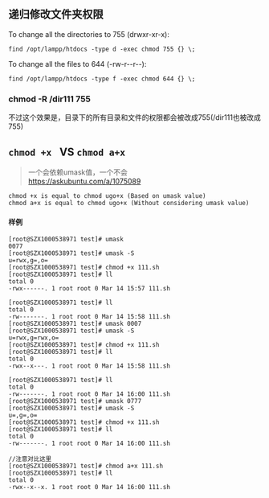 

## 递归修改文件夹权限

To change all the directories to 755 (drwxr-xr-x):
```
find /opt/lampp/htdocs -type d -exec chmod 755 {} \;
```

To change all the files to 644 (-rw-r--r--):
```
find /opt/lampp/htdocs -type f -exec chmod 644 {} \;
```

### chmod -R /dir111 755
不过这个效果是，目录下的所有目录和文件的权限都会被改成755(/dir111也被改成755)

## `chmod +x ` VS `chmod a+x`

> 一个会依赖umask值，一个不会  
> https://askubuntu.com/a/1075089
```
chmod +x is equal to chmod ugo+x (Based on umask value)
chmod a+x is equal to chmod ugo+x (Without considering umask value)
```

#### 样例
```console
[root@SZX1000538971 test]# umask
0077
[root@SZX1000538971 test]# umask -S
u=rwx,g=,o=
[root@SZX1000538971 test]# chmod +x 111.sh
[root@SZX1000538971 test]# ll
total 0
-rwx------. 1 root root 0 Mar 14 15:57 111.sh
```

```console
[root@SZX1000538971 test]# ll
total 0
-rw-------. 1 root root 0 Mar 14 15:58 111.sh
[root@SZX1000538971 test]# umask 0007
[root@SZX1000538971 test]# umask -S
u=rwx,g=rwx,o=
[root@SZX1000538971 test]# chmod +x 111.sh
[root@SZX1000538971 test]# ll
total 0
-rwx--x---. 1 root root 0 Mar 14 15:58 111.sh
```

```console
[root@SZX1000538971 test]# ll
total 0
-rw-------. 1 root root 0 Mar 14 16:00 111.sh
[root@SZX1000538971 test]# umask 0777
[root@SZX1000538971 test]# umask -S
u=,g=,o=
[root@SZX1000538971 test]# chmod +x 111.sh
[root@SZX1000538971 test]# ll
total 0
-rw-------. 1 root root 0 Mar 14 16:00 111.sh

//注意对比这里
[root@SZX1000538971 test]# chmod a+x 111.sh
[root@SZX1000538971 test]# ll
total 0
-rwx--x--x. 1 root root 0 Mar 14 16:00 111.sh
```

